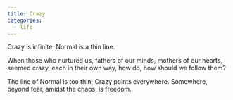 ```yaml
---
title: Crazy
categories:
  - life
---
```


Crazy is infinite;
Normal is a thin line.

When those who nurtured us,
fathers of our minds,
mothers of our hearts,
seemed crazy,
each in their own way,
how do,
how should
we follow them?

The line of Normal
is too thin;
Crazy points everywhere.
Somewhere,
beyond fear,
amidst the chaos,
is freedom.
